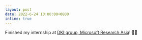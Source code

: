 ```yaml
---
layout: post
date: 2022-6-24 10:00:00+0800
inline: true
---
```


Finished my internship at [DKI group, Microsoft Research Asia](https://www.microsoft.com/en-us/research/group/data-knowledge-intelligence/)! :man_technologist:
